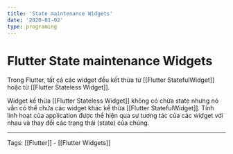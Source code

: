 ```yaml
---
title: 'State maintenance Widgets'
date: '2020-01-02'
type: programing 
---
```


# Flutter State maintenance Widgets

Trong Flutter, tất cả các widget đều kết thừa từ [[Flutter StatefulWidget]] hoặc từ [[Flutter Stateless Widget]]. 

Widget kế thừa [[Flutter Stateless Widget]] không có chứa state nhưng nó vẫn có thể chứa các widget khác kế thừa [[Flutter StatefulWidget]]. Tính linh hoạt của application được thể hiện qua sự tương tác của các widget với nhau và thay đổi các trạng thái (state) của chúng.


---
Tags: [[Flutter]] - [[Flutter Widgets]]
 